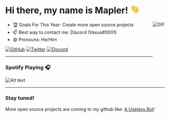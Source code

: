 # Hi there, my name is Mapler! <img width="30px" src="https://github.com/SatYu26/SatYu26/raw/master/Assets/Hi.gif" />

<img align="right" alt="GIF" height="160px" src="https://avatars.githubusercontent.com/u/76017463?v=4" />

- 🏆 Goals For This Year: Create more open source projects
- 📫 Best way to contact me: Discord (Vaxus#0001)
- 😄 Pronouns: He/Him

[![GitHub](https://img.shields.io/badge/Github-100000?style=for-the-badge&logo=github&logoColor=white)](https://github.com/maplerxyz)
[![Twitter](https://img.shields.io/badge/Twitter-1DA1F2?style=for-the-badge&logo=twitter&logoColor=white)](https://twitter.com/m_apler)
[![Discord](https://img.shields.io/badge/Discord-7289DA?style=for-the-badge&logo=discord&logoColor=white)](https://discord.com/users/776285721454837771/)

---

### Spotify Playing 🎧

![Alt text](https://spotify-recently-played-readme.vercel.app/api?user=12olcanmmfjzz6bk9k37xw23f)

---
### Stay tuned!
More open source projects are coming to my github like: [A Useless Bot](https://github.com/Maplerxyz/A-Useless-Bot)!

